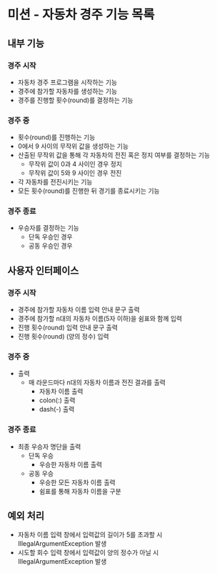 # 미션 - 자동차 경주 기능 목록

## 내부 기능

### 경주 시작

- 자동차 경주 프로그램을 시작하는 기능
- 경주에 참가할 자동차를 생성하는 기능
- 경주를 진행할 횟수(round)를 결정하는 기능

### 경주 중

- 횟수(round)를 진행하는 기능
- 0에서 9 사이의 무작위 값을 생성하는 기능
- 산출된 무작위 값을 통해 각 자동차의 전진 혹은 정지 여부를 결정하는 기능
    - 무작위 값이 0과 4 사이인 경우 정지
    - 무작위 값이 5와 9 사이인 경우 전진
- 각 자동차를 전진시키는 기능
- 모든 횟수(round)를 진행한 뒤 경기를 종료시키는 기능

### 경주 종료

- 우승자를 결정하는 기능
    - 단독 우승인 경우
    - 공동 우승인 경우

## 사용자 인터페이스

### 경주 시작

- 경주에 참가할 자동차 이름 입력 안내 문구 출력
- 경주에 참가할 n대의 자동차 이름(5자 이하)을 쉼표와 함께 입력
- 진행 횟수(round) 입력 안내 문구 출력
- 진행 횟수(round) (양의 정수) 입력

### 경주 중

- 출력
    - 매 라운드마다 n대의 자동차 이름과 전진 결과를 출력
        - 자동차 이름 출력
        - colon(:) 출력
        - dash(-) 출력

### 경주 종료

- 최종 우승자 명단을 출력
    - 단독 우승
        - 우승한 자동차 이름 출력
    - 공동 우승
        - 우승한 모든 자동차 이름 출력
        - 쉼표를 통해 자동차 이름을 구분

## 예외 처리

- 자동차 이름 입력 창에서 입력값의 길이가 5를 초과할 시 IllegalArgumentException 발생
- 시도할 회수 입력 창에서 입력값이 양의 정수가 아닐 시 IllegalArgumentException 발생
